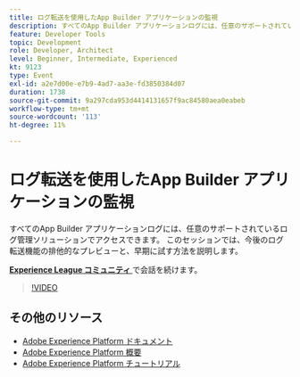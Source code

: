 ```yaml
---
title: ログ転送を使用したApp Builder アプリケーションの監視
description: すべてのApp Builder アプリケーションログには、任意のサポートされているログ管理ソリューションでアクセスできます。 このセッションでは、今後のログ転送機能の排他的なプレビューと、早期に試す方法を説明します。
feature: Developer Tools
topic: Development
role: Developer, Architect
level: Beginner, Intermediate, Experienced
kt: 9123
type: Event
exl-id: a2e7d00e-e7b9-4ad7-aa3e-fd3850384d07
duration: 1738
source-git-commit: 9a297cda953d4414131657f9ac84580aea0eabeb
workflow-type: tm+mt
source-wordcount: '113'
ht-degree: 11%

---
```


# ログ転送を使用したApp Builder アプリケーションの監視

すべてのApp Builder アプリケーションログには、任意のサポートされているログ管理ソリューションでアクセスできます。 このセッションでは、今後のログ転送機能の排他的なプレビューと、早期に試す方法を説明します。

**[Experience League コミュニティ ](https://adobe.ly/3zXM3rp)** で会話を続けます。

>[!VIDEO](https://video.tv.adobe.com/v/337568/?quality=12&learn=on&hidetitle=true)

## その他のリソース

- [Adobe Experience Platform ドキュメント ](https://experienceleague.adobe.com/docs/experience-platform.html?lang=ja)
- [Adobe Experience Platform 概要](https://experienceleague.adobe.com/docs/experience-platform/landing/home.html?lang=ja)
- [Adobe Experience Platform チュートリアル](https://experienceleague.adobe.com/docs/platform-learn/tutorials/overview.html?lang=ja)
